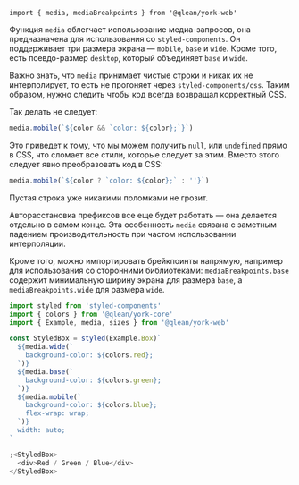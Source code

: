 `import { media, mediaBreakpoints } from '@qlean/york-web'`

Функция `media` облегчает использование медиа-запросов, она предназначена для использования со `styled-components`. Он поддерживает три размера экрана — `mobile`, `base` и `wide`. Кроме того, есть псевдо-размер `desktop`, который объединяет `base` и `wide`.

Важно знать, что `media` принимает чистые строки и никак их не интерполирует, то есть не прогоняет через `styled-components/css`. Таким образом, нужно следить чтобы код всегда возвращал корректный CSS.

Так делать не следует:

```js static
media.mobile(`${color && `color: ${color};`}`)
```

Это приведет к тому, что мы можем получить `null`, или `undefined` прямо в CSS, что сломает все стили, которые следует за этим. Вместо этого следует явно преобразовать код в CSS:

```js static
media.mobile(`${color ? `color: ${color};` : ''}`)
```

Пустая строка уже никакими поломками не грозит.

Авторасстановка префиксов все еще будет работать — она делается отдельно в самом конце. Эта особенность `media` связана с заметным падением производительность при частом использовании интерполяции.

Кроме того, можно импортировать брейкпоинты напрямую, например для использования со сторонними библиотеками: `mediaBreakpoints.base` содержит минимальную ширину экрана для размера `base`, а `mediaBreakpoints.wide` для размера `wide`.

```js
import styled from 'styled-components'
import { colors } from '@qlean/york-core'
import { Example, media, sizes } from '@qlean/york-web'

const StyledBox = styled(Example.Box)`
  ${media.wide(`
    background-color: ${colors.red};
  `)}
  ${media.base(`
    background-color: ${colors.green};
  `)}
  ${media.mobile(`
    background-color: ${colors.blue};
    flex-wrap: wrap;
  `)}
  width: auto;
`

;<StyledBox>
  <div>Red / Green / Blue</div>
</StyledBox>
```
